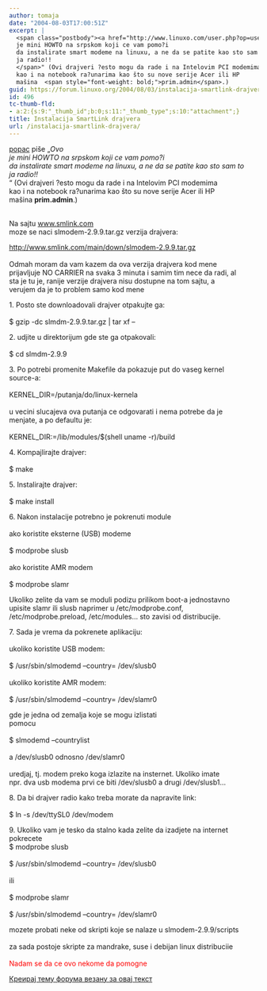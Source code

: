 ```yaml
---
author: tomaja
date: "2004-08-03T17:00:51Z"
excerpt: |
  <span class="postbody"><a href="http://www.linuxo.com/user.php?op=userinfo&uname=popac">popac</a> piše "<span style="font-style: italic;">Ovo
  je mini HOWTO na srpskom koji ce vam pomo?i
  da instalirate smart modeme na linuxu, a ne da se patite kao sto sam to
  ja radio!!
  </span>" (Ovi drajveri ?esto mogu da rade i na Intelovim PCI modemima
  kao i na notebook ra?unarima kao što su nove serije Acer ili HP
  mašina  <span style="font-weight: bold;">prim.admin</span>.)
guid: https://forum.linuxo.org/2004/08/03/instalacija-smartlink-drajvera/
id: 496
tc-thumb-fld:
- a:2:{s:9:"_thumb_id";b:0;s:11:"_thumb_type";s:10:"attachment";}
title: Instalacija SmartLink drajvera
url: /instalacija-smartlink-drajvera/
---
```

<span class="postbody"><a href="http://www.linuxo.com/user.php?op=userinfo&#038;uname=popac">popac</a> piše &#8222;<span style="font-style: italic;">Ovo<br /> je mini HOWTO na srpskom koji ce vam pomo?i<br /> da instalirate smart modeme na linuxu, a ne da se patite kao sto sam to<br /> ja radio!!<br /> </span>&#8220; (Ovi drajveri ?esto mogu da rade i na Intelovim PCI modemima<br /> kao i na notebook ra?unarima kao što su nove serije Acer ili HP<br /> mašina <span style="font-weight: bold;">prim.admin</span>.)<!--break-->

<br /> Na sajtu <a href="http://www.smlink.com" target="_blank">www.smlink.com</a><br /> moze se naci slmodem-2.9.9.tar.gz verzija drajvera:</p> 

<p>
  <a href="http://www.smlink.com/main/down/slmodem-2.9.9.tar.gz"
target="_blank">http://www.smlink.com/main/down/slmodem-2.9.9.tar.gz</a><br /> <br /> Odmah moram da vam kazem da ova verzija drajvera kod mene<br /> prijavljuje NO CARRIER na svaka 3 minuta i samim tim nece da radi, al<br /> sta je tu je, ranije verzije drajvera nisu dostupne na tom sajtu, a<br /> verujem da je to problem samo kod mene
</p>

<p>
  1. Posto ste downloadovali drajver otpakujte ga:<br /> <br /> $ gzip -dc slmdm-2.9.9.tar.gz | tar xf &#8211;
</p>

<p>
  2. udjite u direktorijum gde ste ga otpakovali:<br /> <br /> $ cd slmdm-2.9.9
</p>

<p>
  3. Po potrebi promenite Makefile da pokazuje put do vaseg kernel<br /> source-a:<br /> <br /> KERNEL_DIR=/putanja/do/linux-kernela<br /> <br /> u vecini slucajeva ova putanja ce odgovarati i nema potrebe da je<br /> menjate, a po defaultu je:<br /> <br /> KERNEL_DIR:=/lib/modules/$(shell uname -r)/build
</p>

<p>
  4. Kompajlirajte drajver:<br /> <br /> $ make
</p>

<p>
  5. Instalirajte drajver:<br /> <br /> $ make install
</p>

<p>
  6. Nakon instalacije potrebno je pokrenuti module<br /> <br /> ako koristite eksterne (USB) modeme<br /> <br /> $ modprobe slusb<br /> <br /> ako koristite AMR modem<br /> <br /> $ modprobe slamr
</p>

<p>
  Ukoliko zelite da vam se moduli podizu prilikom boot-a jednostavno<br /> upisite slamr ili slusb naprimer u /etc/modprobe.conf,<br /> /etc/modprobe.preload, /etc/modules&#8230; sto zavisi od distribucije.
</p>

<p>
  7. Sada je vrema da pokrenete aplikaciju:<br /> <br /> ukoliko koristite USB modem:<br /> <br /> $ /usr/sbin/slmodemd &#8211;country=<MojaDrzava> /dev/slusb0<br /> <br /> ukoliko koristite AMR modem:<br /> <br /> $ /usr/sbin/slmodemd &#8211;country=<MojaDrzava> /dev/slamr0
</p>

<p>
  gde je <MojaDrzava> jedna od zemalja koje se mogu izlistati<br /> pomocu<br /> <br /> $ slmodemd &#8211;countrylist<br /> <br /> a /dev/slusb0 odnosno /dev/slamr0<br /> <br /> uredjaj, tj. modem preko koga izlazite na insternet. Ukoliko imate<br /> npr. dva usb modema prvi ce biti /dev/slusb0 a drugi /dev/slusb1&#8230;
</p>

<p>
  8. Da bi drajver radio kako treba morate da napravite link:<br /> <br /> $ ln -s /dev/ttySL0 /dev/modem
</p>

<p>
  9. Ukoliko vam je tesko da stalno kada zelite da izadjete na internet<br /> pokrecete <br /> $ modprobe slusb<br /> <br /> $ /usr/sbin/slmodemd &#8211;country=<MojaDrzava> /dev/slusb0<br /> <br /> ili<br /> <br /> $ modprobe slamr<br /> <br /> $ /usr/sbin/slmodemd &#8211;country=<MojaDrzava> /dev/slamr0
</p>

<p>
  mozete probati neke od skripti koje se nalaze u slmodem-2.9.9/scripts<br /> <br /> za sada postoje skripte za mandrake, suse i debijan linux distribuciie<br /> <br /> <span style="color: red;">Nadam se da ce ovo nekome da pomogne</span></span>
</p>

<p>
  <a href="https://linuxo.org/nova-tema-na-forumu/?se_pid=496">Креирај тему форума везану за овај текст</a>
</p>